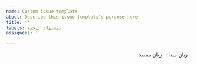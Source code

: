 ```yaml
---
name: Custom issue template
about: Describe this issue template's purpose here.
title: ''
labels: پیشنهاد ترجمه
assignees: ''

---
```


<div dir="rtl">
- زبان مبدا:
- زبان مقصد
</div>
